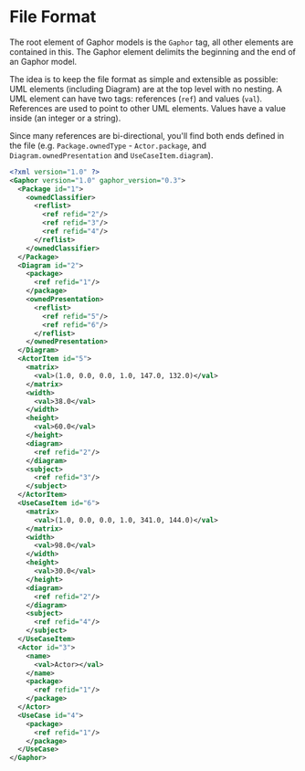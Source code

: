 # File Format

The root element of Gaphor models is the `Gaphor` tag, all other elements are
contained in this. The Gaphor element delimits the beginning and the end of an
Gaphor model.

The idea is to keep the file format as simple and extensible as
possible: UML elements (including Diagram) are at the top level with no nesting.
A UML element can have two tags: references (`ref`) and values (`val`). References are used to point to other UML elements. Values have a value inside (an integer or a string).

Since many references are bi-directional, you'll find both ends defined in the file (e.g. `Package.ownedType` - `Actor.package`, and `Diagram.ownedPresentation` and `UseCaseItem.diagram`).

```xml
<?xml version="1.0" ?>
<Gaphor version="1.0" gaphor_version="0.3">
  <Package id="1">
    <ownedClassifier>
      <reflist>
        <ref refid="2"/>
        <ref refid="3"/>
        <ref refid="4"/>
      </reflist>
    </ownedClassifier>
  </Package>
  <Diagram id="2">
    <package>
      <ref refid="1"/>
    </package>
    <ownedPresentation>
      <reflist>
        <ref refid="5"/>
        <ref refid="6"/>
      </reflist>
    </ownedPresentation>
  </Diagram>
  <ActorItem id="5">
    <matrix>
      <val>(1.0, 0.0, 0.0, 1.0, 147.0, 132.0)</val>
    </matrix>
    <width>
      <val>38.0</val>
    </width>
    <height>
      <val>60.0</val>
    </height>
    <diagram>
      <ref refid="2"/>
    </diagram>
    <subject>
      <ref refid="3"/>
    </subject>
  </ActorItem>
  <UseCaseItem id="6">
    <matrix>
      <val>(1.0, 0.0, 0.0, 1.0, 341.0, 144.0)</val>
    </matrix>
    <width>
      <val>98.0</val>
    </width>
    <height>
      <val>30.0</val>
    </height>
    <diagram>
      <ref refid="2"/>
    </diagram>
    <subject>
      <ref refid="4"/>
    </subject>
  </UseCaseItem>
  <Actor id="3">
    <name>
      <val>Actor></val>
    </name>
    <package>
      <ref refid="1"/>
    </package>
  </Actor>
  <UseCase id="4">
    <package>
      <ref refid="1"/>
    </package>
  </UseCase>
</Gaphor>
```
